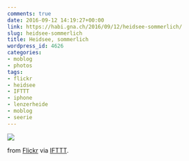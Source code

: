 ```yaml
---
comments: true
date: 2016-09-12 14:19:27+00:00
link: https://habi.gna.ch/2016/09/12/heidsee-sommerlich/
slug: heidsee-sommerlich
title: Heidsee, sommerlich
wordpress_id: 4626
categories:
- moblog
- photos
tags:
- flickr
- heidsee
- IFTTT
- iphone
- lenzerheide
- moblog
- seerie
---
```


![](http://ift.tt/2clUB3c)  

  

from [Flickr](http://flic.kr/p/LGxncA) via [IFTTT](http://ift.tt/1c4nCfM).
